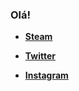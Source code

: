 ### Olá!

- **[Steam](https://steamcommunity.com/id/TonaS21/)**

- **[Twitter](https://twitter.com/tonasfoot5)**

- **[Instagram](https://www.instagram.com/tonas_21/)**
